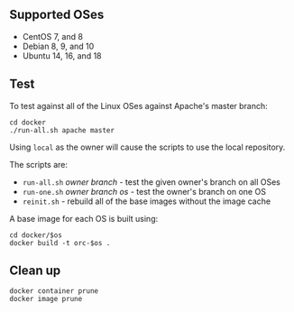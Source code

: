 ## Supported OSes

* CentOS 7, and 8
* Debian 8, 9, and 10
* Ubuntu 14, 16, and 18

## Test

To test against all of the Linux OSes against Apache's master branch:

    cd docker
    ./run-all.sh apache master

Using `local` as the owner will cause the scripts to use the local repository.

The scripts are:
* `run-all.sh` *owner* *branch* - test the given owner's branch on all OSes
* `run-one.sh` *owner* *branch* *os* - test the owner's branch on one OS
* `reinit.sh` - rebuild all of the base images without the image cache

A base image for each OS is built using:

    cd docker/$os
    docker build -t orc-$os .

## Clean up

    docker container prune
    docker image prune
